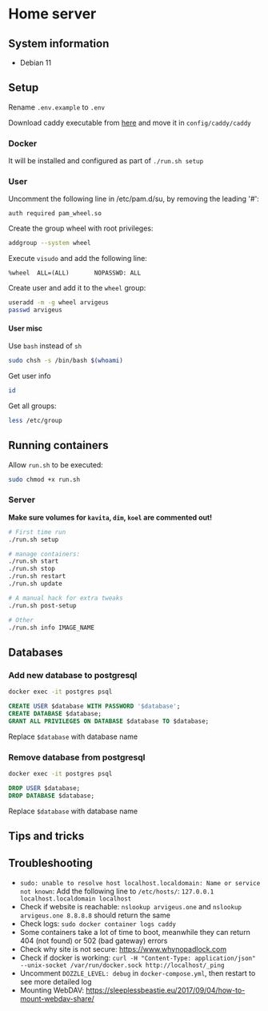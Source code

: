 # Home server

## System information

- Debian 11

## Setup

Rename `.env.example` to `.env`

Download caddy executable from [here](https://caddyserver.com/download) and move it in `config/caddy/caddy`

### Docker

It will be installed and configured as part of `./run.sh setup`

### User

Uncomment the following line in /etc/pam.d/su, by removing the leading '#':

```text
auth required pam_wheel.so
```

Create the group wheel with root privileges:

```sh
addgroup --system wheel
```

Execute `visudo` and add the following line:

```text
%wheel  ALL=(ALL)       NOPASSWD: ALL
```

Create user and add it to the `wheel` group:

```sh
useradd -m -g wheel arvigeus
passwd arvigeus
```

#### User misc

Use `bash` instead of `sh`

```sh
sudo chsh -s /bin/bash $(whoami)
```

Get user info

```sh
id
```

Get all groups:

```sh
less /etc/group
```

## Running containers

Allow `run.sh` to be executed:

```sh
sudo chmod +x run.sh
```

### Server

**Make sure volumes for `kavita`, `dim`, `koel` are commented out!**

```sh
# First time run
./run.sh setup

# manage containers:
./run.sh start
./run.sh stop
./run.sh restart
./run.sh update

# A manual hack for extra tweaks
./run.sh post-setup

# Other
./run.sh info IMAGE_NAME
```

## Databases

### Add new database to postgresql

```sh
docker exec -it postgres psql
```

```sql
CREATE USER $database WITH PASSWORD '$database';
CREATE DATABASE $database;
GRANT ALL PRIVILEGES ON DATABASE $database TO $database;
```

Replace `$database` with database name

### Remove database from postgresql

```sh
docker exec -it postgres psql
```

```sql
DROP USER $database;
DROP DATABASE $database;
```

Replace `$database` with database name

## Tips and tricks

## Troubleshooting

- `sudo: unable to resolve host localhost.localdomain: Name or service not known`: Add the following line to `/etc/hosts/`: `127.0.0.1 localhost.localdomain localhost`
- Check if website is reachable: `nslookup arvigeus.one` and `nslookup arvigeus.one 8.8.8.8` should return the same
- Check logs: `sudo docker container logs caddy`
- Some containers take a lot of time to boot, meanwhile they can return 404 (not found) or 502 (bad gateway) errors
- Check why site is not secure: <https://www.whynopadlock.com>
- Check if docker is working: `curl -H "Content-Type: application/json" --unix-socket /var/run/docker.sock http://localhost/_ping`
- Uncomment `DOZZLE_LEVEL: debug` in `docker-compose.yml`, then restart to see more detailed log
- Mounting WebDAV: <https://sleeplessbeastie.eu/2017/09/04/how-to-mount-webdav-share/>
